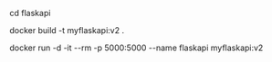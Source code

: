 cd flaskapi

docker build -t myflaskapi:v2 .

docker run -d -it --rm -p 5000:5000 --name flaskapi myflaskapi:v2
